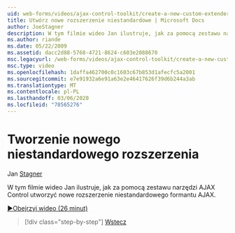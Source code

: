 ```yaml
---
uid: web-forms/videos/ajax-control-toolkit/create-a-new-custom-extender
title: Utwórz nowe rozszerzenie niestandardowe | Microsoft Docs
author: JoeStagner
description: W tym filmie wideo Jan ilustruje, jak za pomocą zestawu narzędzi AJAX Control utworzyć nowe rozszerzenie niestandardowego formantu AJAX.
ms.author: riande
ms.date: 05/22/2009
ms.assetid: dacc2d88-5768-4721-8624-c603e2088670
msc.legacyurl: /web-forms/videos/ajax-control-toolkit/create-a-new-custom-extender
msc.type: video
ms.openlocfilehash: 1daffa462700c0c1603c67b853d1afecfc5a2001
ms.sourcegitcommit: e7e91932a6e91a63e2e46417626f39d6b244a3ab
ms.translationtype: MT
ms.contentlocale: pl-PL
ms.lasthandoff: 03/06/2020
ms.locfileid: "78565276"
---
```

# <a name="create-a-new-custom-extender"></a>Tworzenie nowego niestandardowego rozszerzenia

Jan [Stagner](https://github.com/JoeStagner)

W tym filmie wideo Jan ilustruje, jak za pomocą zestawu narzędzi AJAX Control utworzyć nowe rozszerzenie niestandardowego formantu AJAX.

[&#9654;Obejrzyj wideo (26 minut)](https://channel9.msdn.com/Blogs/ASP-NET-Site-Videos/create-a-new-custom-extender)

> [!div class="step-by-step"]
> [Wstecz](editor-control-custom.md)
